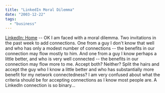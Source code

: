 ```yaml
---
title: "LinkedIn Moral Dilemma"
date: "2003-12-22"
tags: 
  - "business"
---
```


[LinkedIn: Home](https://www.linkedin.com/home "LinkedIn: Home") -- OK I am faced with a moral dilemma. Two invitations in the past week to add connections. One from a guy I don't know that well and who has only a modest number of connections -- the benefits in our connection may flow mostly to him. And one from a guy I know perhaps a little better, and who is very well connected -- the benefits in our connection may flow more to me. Accept both? Neither? Split the hairs and accept the guy who I know a little better and who has substantially more benefit for my network connectedness? I am very confused about what the criteria should be for accepting connections as I know most people are. A LinkedIn connection is so binary...
